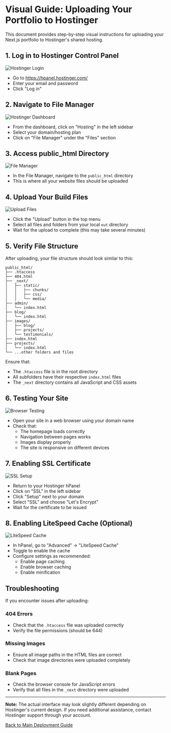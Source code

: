 # Visual Guide: Uploading Your Portfolio to Hostinger

This document provides step-by-step visual instructions for uploading your Next.js portfolio to Hostinger's shared hosting.

## 1. Log in to Hostinger Control Panel

![Hostinger Login](https://example.com/placeholder-image.jpg)

- Go to https://hpanel.hostinger.com/
- Enter your email and password
- Click "Log in"

## 2. Navigate to File Manager

![Hostinger Dashboard](https://example.com/placeholder-image.jpg)

- From the dashboard, click on "Hosting" in the left sidebar
- Select your domain/hosting plan
- Click on "File Manager" under the "Files" section

## 3. Access public_html Directory

![File Manager](https://example.com/placeholder-image.jpg)

- In the File Manager, navigate to the `public_html` directory
- This is where all your website files should be uploaded

## 4. Upload Your Build Files

![Upload Files](https://example.com/placeholder-image.jpg)

- Click the "Upload" button in the top menu
- Select all files and folders from your local `out` directory
- Wait for the upload to complete (this may take several minutes)

## 5. Verify File Structure

After uploading, your file structure should look similar to this:

```
public_html/
├── .htaccess
├── 404.html
├── _next/
│   ├── static/
│   │   ├── chunks/
│   │   ├── css/
│   │   └── media/
├── admin/
│   └── index.html
├── blog/
│   └── index.html
├── images/
│   ├── blog/
│   ├── projects/
│   └── testimonials/
├── index.html
├── projects/
│   └── index.html
└── ...other folders and files
```

Ensure that:
- The `.htaccess` file is in the root directory
- All subfolders have their respective `index.html` files
- The `_next` directory contains all JavaScript and CSS assets

## 6. Testing Your Site

![Browser Testing](https://example.com/placeholder-image.jpg)

- Open your site in a web browser using your domain name
- Check that:
  - The homepage loads correctly
  - Navigation between pages works
  - Images display properly
  - The site is responsive on different devices

## 7. Enabling SSL Certificate

![SSL Setup](https://example.com/placeholder-image.jpg)

- Return to your Hostinger hPanel
- Click on "SSL" in the left sidebar
- Click "Setup" next to your domain
- Select "SSL" and choose "Let's Encrypt"
- Wait for the certificate to be issued

## 8. Enabling LiteSpeed Cache (Optional)

![LiteSpeed Cache](https://example.com/placeholder-image.jpg)

- In hPanel, go to "Advanced" → "LiteSpeed Cache"
- Toggle to enable the cache
- Configure settings as recommended:
  - Enable page caching
  - Enable browser caching
  - Enable minification

## Troubleshooting

If you encounter issues after uploading:

### 404 Errors
- Check that the `.htaccess` file was uploaded correctly
- Verify the file permissions (should be 644)

### Missing Images
- Ensure all image paths in the HTML files are correct
- Check that image directories were uploaded completely

### Blank Pages
- Check the browser console for JavaScript errors
- Verify that all files in the `_next` directory were uploaded

---

**Note:** The actual interface may look slightly different depending on Hostinger's current design. If you need additional assistance, contact Hostinger support through your account.

[Back to Main Deployment Guide](./HOSTINGER_DEPLOYMENT_GUIDE.md)
